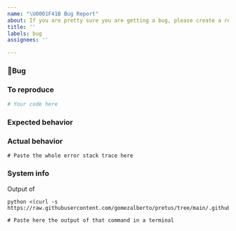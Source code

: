 ```yaml
---
name: "\U0001F41B Bug Report"
about: If you are pretty sure you are getting a bug, please create a report to help us improve TorchIO
title: ''
labels: bug
assignees: ''

---
```



### 🐛Bug
<!-- A clear and concise description of what the bug is. Please use a short, concise title for the bug and elaborate here -->


### To reproduce

<!-- What did you do? -->
<!-- Please provide a minimal working example, if possible: https://stackoverflow.com/help/minimal-reproducible-example -->

```python
# Your code here
```

### Expected behavior

<!-- What did you expect? -->
<!-- A clear and concise description of what you expected to happen. -->

### Actual behavior

<!-- What did you get? -->
<!-- A clear and concise description of what actually happens. -->
<!-- If you have a code sample, error messages, stack traces, please provide it here as well -->

```python-traceback
# Paste the whole error stack trace here
```

### System info

Output of 
``` 
python <(curl -s https://raw.githubusercontent.com/gomezalberto/pretus/tree/main/.github/print_system.py)`:
```


```
# Paste here the output of that command in a terminal
```
